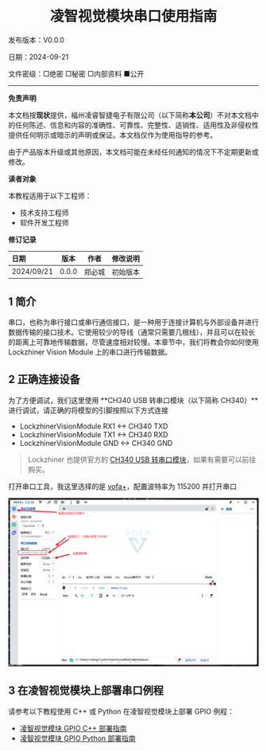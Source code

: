 <h1 align="center">凌智视觉模块串口使用指南</h1>

发布版本：V0.0.0

日期：2024-09-21

文件密级：□绝密 □秘密 □内部资料 ■公开  

---

**免责声明**  

本文档按**现状**提供，福州凌睿智捷电子有限公司（以下简称**本公司**）不对本文档中的任何陈述、信息和内容的准确性、可靠性、完整性、适销性、适用性及非侵权性提供任何明示或暗示的声明或保证。本文档仅作为使用指导的参考。  

由于产品版本升级或其他原因，本文档可能在未经任何通知的情况下不定期更新或修改。  

**读者对象**  

本教程适用于以下工程师：  

- 技术支持工程师  
- 软件开发工程师  

**修订记录**  

| **日期**   | **版本** | **作者** | **修改说明** |
| :--------- | -------- | -------- | ------------ |
| 2024/09/21 | 0.0.0    | 郑必城     | 初始版本     |


## 1 简介

串口，也称为串行接口或串行通信接口，是一种用于连接计算机与外部设备并进行数据传输的接口技术。它使用较少的导线（通常只需要几根线），并且可以在较长的距离上可靠地传输数据，尽管速度相对较慢。本章节中，我们将教会你如何使用 Lockzhiner Vision Module 上的串口进行传输数据。


## 2 正确连接设备

为了方便调试，我们这里使用 **CH340 USB 转串口模块（以下简称 CH340）**进行调试，请正确的将模型的引脚按照以下方式连接

* LockzhinerVisionModule RX1 <-> CH340 TXD
* LockzhinerVisionModule TX1 <-> CH340 RXD
* LockzhinerVisionModule GND <-> CH340 GND

> Lockzhiner 也提供官方的 [CH340 USB 转串口模块](http://e.tb.cn/h.gMbjEDBRiaOutkO?tk=kBlS35jFQOE)，如果有需要可以前往购买。

打开串口工具，我这里选择的是 [vofa+](https://www.vofa.plus/)，配置波特率为 115200 并打开串口

![](images/vofa.png)

## 3 在凌智视觉模块上部署串口例程

请参考以下教程使用 C++ 或 Python 在凌智视觉模块上部署 GPIO 例程：

- [凌智视觉模块 GPIO C++ 部署指南](./cpp/README.md)
- [凌智视觉模块 GPIO Python 部署指南](./python/README.md)